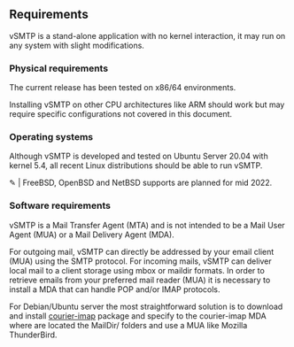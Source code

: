 ## Requirements

vSMTP is a stand-alone application with no kernel interaction, it may run on any system with slight modifications.

### Physical requirements

The current release has been tested on x86/64 environments.

Installing vSMTP on other CPU architectures like ARM should work but may require specific configurations not covered in this document.

### Operating systems

Although vSMTP is developed and tested on Ubuntu Server 20.04 with kernel 5.4, all recent Linux distributions should be able to run vSMTP.

&#9998; | FreeBSD, OpenBSD and NetBSD supports are planned for mid 2022.

### Software requirements

vSMTP is a Mail Transfer Agent (MTA) and is not intended to be a Mail User Agent (MUA) or a Mail Delivery Agent (MDA).

For outgoing mail, vSMTP can directly be addressed by your email client (MUA) using the SMTP protocol. For incoming mails, vSMTP can deliver local mail to a client storage using mbox or maildir formats. In order to retrieve emails from your preferred mail reader (MUA) it is necessary to install a MDA that can handle POP and/or IMAP protocols.

For Debian/Ubuntu server the most straightforward solution is to download and install [courier-imap] package and specify to the courier-imap MDA where are located the MailDir/ folders and use a MUA like Mozilla ThunderBird.

[courier-imap]: https://packages.debian.org/search?keywords=courier-imap